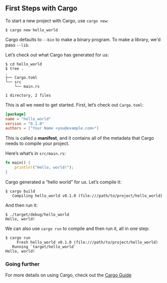 ## First Steps with Cargo

To start a new project with Cargo, use `cargo new`:

```console
$ cargo new hello_world
```

Cargo defaults to `--bin` to make a binary program. To make a library, we'd
pass `--lib`.

Let’s check out what Cargo has generated for us:

```console
$ cd hello_world
$ tree .
.
├── Cargo.toml
└── src
    └── main.rs

1 directory, 2 files
```

This is all we need to get started. First, let’s check out `Cargo.toml`:

```toml
[package]
name = "hello_world"
version = "0.1.0"
authors = ["Your Name <you@example.com>"]
```

This is called a **manifest**, and it contains all of the metadata that Cargo
needs to compile your project.

Here’s what’s in `src/main.rs`:

```rust
fn main() {
    println!("Hello, world!");
}
```

Cargo generated a “hello world” for us. Let’s compile it:

```console
$ cargo build
   Compiling hello_world v0.1.0 (file:///path/to/project/hello_world)
```

And then run it:

```console
$ ./target/debug/hello_world
Hello, world!
```

We can also use `cargo run` to compile and then run it, all in one step:

```console
$ cargo run
     Fresh hello_world v0.1.0 (file:///path/to/project/hello_world)
   Running `target/hello_world`
Hello, world!
```

### Going further

For more details on using Cargo, check out the [Cargo Guide](guide/index.html)

